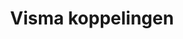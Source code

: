 ---
title: Visma koppelingen
key: visma
image: /images/@stock/Logos/visma-koppelingen.png
link_to: /koppelingen/visma
klass: 
layout: koppelingen
referral-url:
---